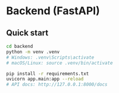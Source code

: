 # Backend (FastAPI)

## Quick start
```bash
cd backend
python -m venv .venv
# Windows: .venv\Scripts\activate
# macOS/Linux: source .venv/bin/activate

pip install -r requirements.txt
uvicorn app.main:app --reload
# API docs: http://127.0.0.1:8000/docs
```
